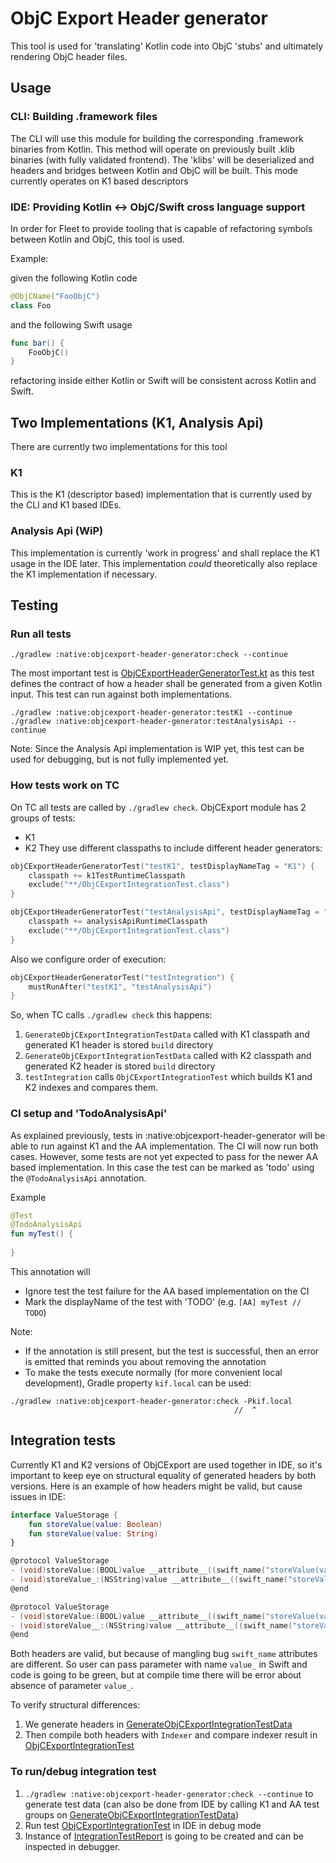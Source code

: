 # ObjC Export Header generator
This tool is used for 'translating' Kotlin code into ObjC 'stubs' and ultimately rendering ObjC header files.

## Usage

### CLI: Building .framework files
The CLI will use this module for building the corresponding .framework binaries from Kotlin. This method will operate on previously
built .klib binaries (with fully validated frontend). The 'klibs' will be deserialized and headers and bridges between
Kotlin and ObjC will be built. This mode currently operates on K1 based descriptors

### IDE: Providing Kotlin <-> ObjC/Swift cross language support
In order for Fleet to provide tooling that is capable of refactoring symbols between Kotlin and ObjC, this tool is used. 

Example:

given the following Kotlin code

```kotlin
@ObjCName("FooObjC")
class Foo
```

and the following Swift usage

```swift
func bar() {
    FooObjC()
}
```
refactoring inside either Kotlin or Swift will be consistent across Kotlin and Swift.


## Two Implementations (K1, Analysis Api)

There are currently two implementations for this tool

### K1
This is the K1 (descriptor based) implementation that is currently used by the CLI and K1 based IDEs. 

### Analysis Api (WiP)
This implementation is currently 'work in progress' and shall replace the K1 usage in the IDE later. 
This implementation _could_ theoretically also replace the K1 implementation if necessary.


## Testing

### Run all tests
```
./gradlew :native:objcexport-header-generator:check --continue
```

The most important test is [ObjCExportHeaderGeneratorTest.kt](test%2Forg%2Fjetbrains%2Fkotlin%2Fbackend%2Fkonan%2Ftests%2FObjCExportHeaderGeneratorTest.kt)
as this test defines the contract of how a header shall be generated from a given Kotlin input. This test can run against 
both implementations. 

```
./gradlew :native:objcexport-header-generator:testK1 --continue
./gradlew :native:objcexport-header-generator:testAnalysisApi --continue
```

Note: Since the Analysis Api implementation is WIP yet, this test can be used for debugging, but is not fully implemented yet.

### How tests work on TC

On TC all tests are called by `./gradlew check`. ObjCExport module has 2 groups of tests:
- K1
- K2
  They use different classpaths to include different header generators:
```kotlin
objCExportHeaderGeneratorTest("testK1", testDisplayNameTag = "K1") {
    classpath += k1TestRuntimeClasspath
    exclude("**/ObjCExportIntegrationTest.class")
}

objCExportHeaderGeneratorTest("testAnalysisApi", testDisplayNameTag = "AA") {
    classpath += analysisApiRuntimeClasspath
    exclude("**/ObjCExportIntegrationTest.class")
}
```
Also we configure order of execution:
```kotlin
objCExportHeaderGeneratorTest("testIntegration") {
    mustRunAfter("testK1", "testAnalysisApi")
}
```
So, when TC calls `./gradlew check` this happens:
1. `GenerateObjCExportIntegrationTestData` called with K1 classpath and generated K1 header is stored `build` directory
2. `GenerateObjCExportIntegrationTestData` called with K2 classpath and generated K2 header is stored `build` directory
3.  `testIntegration` calls `ObjCExportIntegrationTest` which builds K1 and K2 indexes and compares them.

### CI setup and 'TodoAnalysisApi'
As explained previously, tests in :native:objcexport-header-generator will be able to run against K1 and the AA implementation. 
The CI will now run both cases. However, some tests are not yet expected to pass for the newer AA based implementation. 
In this case the test can be marked as 'todo' using the `@TodoAnalysisApi` annotation. 

Example 
```kotlin
@Test
@TodoAnalysisApi
fun myTest() {
    
}
```

This annotation will
- Ignore test the test failure for the AA based implementation on the CI
- Mark the displayName of the test with 'TODO' (e.g. `[AA] myTest // TODO`)

Note:
- If the annotation is still present, but the test is successful, then an error is emitted that reminds you about removing the annotation
- To make the tests execute normally (for more convenient local development), Gradle property `kif.local` can be used:
```text
./gradlew :native:objcexport-header-generator:check -Pkif.local
                                                  //  ^
```

## Integration tests

Currently K1 and K2 versions of ObjCExport are used together in IDE, so it's important to keep eye on structural equality of generated
headers by both versions. Here is an example of how headers might be valid, but cause issues in IDE:

```kotlin
interface ValueStorage {
    fun storeValue(value: Boolean)
    fun storeValue(value: String)
}
```

```c
@protocol ValueStorage
- (void)storeValue:(BOOL)value __attribute__((swift_name("storeValue(value:)")));
- (void)storeValue_:(NSString)value __attribute__((swift_name("storeValue(value_:)")));
@end
```

```c
@protocol ValueStorage
- (void)storeValue:(BOOL)value __attribute__((swift_name("storeValue(value:)")));
- (void)storeValue__:(NSString)value __attribute__((swift_name("storeValue(value__:)")));
@end
```

Both headers are valid, but because of mangling bug `swift_name` attributes are different. So user can pass parameter
with name `value_` in Swift and code is going to be green, but at compile time there will be error about absence of parameter `value_`.

To verify structural differences:

1. We generate headers
   in [GenerateObjCExportIntegrationTestData](test/org/jetbrains/kotlin/backend/konan/tests/integration/GenerateObjCExportIntegrationTestData.kt)
2. Then compile both headers with `Indexer` and compare indexer result
   in [ObjCExportIntegrationTest](test/org/jetbrains/kotlin/backend/konan/tests/integration/ObjCExportIntegrationTest.kt)

### To run/debug integration test

1. `./gradlew :native:objcexport-header-generator:check --continue` to generate test data (can also be done from IDE by calling K1 and AA
   test groups
   on [GenerateObjCExportIntegrationTestData](test/org/jetbrains/kotlin/backend/konan/tests/integration/GenerateObjCExportIntegrationTestData.kt))
2. Run test [ObjCExportIntegrationTest](test/org/jetbrains/kotlin/backend/konan/tests/integration/ObjCExportIntegrationTest.kt) in IDE in
   debug mode
3. Instance of [IntegrationTestReport](test/org/jetbrains/kotlin/backend/konan/tests/integration/utils/IntegrationTestReport.kt) is going to
   be created and can be inspected in debugger. 